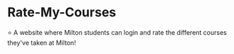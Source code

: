 # Rate-My-Courses
⭐️ A website where Milton students can login and rate the different courses they've taken at Milton!
